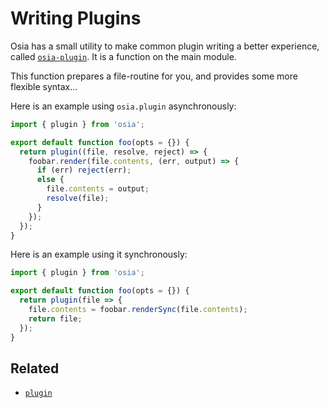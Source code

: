 # Writing Plugins
Osia has a small utility to make common plugin writing a better experience, called [`osia-plugin`](https://github.com/seanc/osia-plugin).  It is a function on the main module.

This function prepares a file-routine for you, and provides some more flexible syntax...

Here is an example using `osia.plugin` asynchronously:
```javascript
import { plugin } from 'osia';

export default function foo(opts = {}) {
  return plugin((file, resolve, reject) => {
    foobar.render(file.contents, (err, output) => {
      if (err) reject(err);
      else {
        file.contents = output;
        resolve(file);
      }
    });
  });
}
```

Here is an example using it synchronously:
```javascript
import { plugin } from 'osia';

export default function foo(opts = {}) {
  return plugin(file => {
    file.contents = foobar.renderSync(file.contents);
    return file;
  });
}
```

## Related
 - [`plugin`](api/plugin.md)
